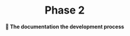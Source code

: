 <div align="center">
    <h1>Phase 2</h1>
    <b>🚀 The documentation the development process</b>
</div>
